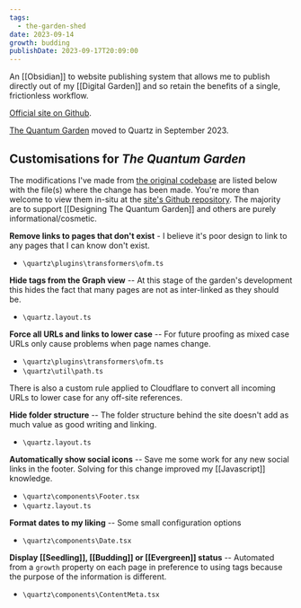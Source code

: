 ```yaml
---
tags:
  - the-garden-shed
date: 2023-09-14
growth: budding
publishDate: 2023-09-17T20:09:00
---
```

An [[Obsidian]] to website publishing system that allows me to publish directly out of my [[Digital Garden]] and so retain the benefits of a single, frictionless workflow.

[Official site on Github](https://quartz.jzhao.xyz).

[The Quantum Garden](https://quantumgardener.blog) moved to Quartz in September 2023.

## Customisations for *The Quantum Garden*
The modifications I've made from [the original codebase](https://github.com/jackyzha0/quartz) are listed below with the file(s) where the change has been made. You're more than welcome to view them in-situ at the [site's Github repository](https://github.com/quantumgardener/qg.blog). The majority are to support [[Designing The Quantum Garden]] and others are purely informational/cosmetic.

**Remove links to pages that don't exist** - I believe it's poor design to link to any pages that I can know don't exist.
- `\quartz\plugins\transformers\ofm.ts`

**Hide tags from the Graph view** -- At this stage of the garden's development this hides the fact that many pages are not as inter-linked as they should be.
- `\quartz.layout.ts`

**Force all URLs and links to lower case** -- For future proofing as mixed case URLs only cause problems when page names change.
- `\quartz\plugins\transformers\ofm.ts`
- `\quartz\util\path.ts`

There is also a custom rule applied to Cloudflare to convert all incoming URLs to lower case for any off-site references.

**Hide folder structure** -- The folder structure behind the site doesn't add as much value as good writing and linking.
- `\quartz.layout.ts`

**Automatically show social icons** -- Save me some work for any new social links in the footer. Solving for this change improved my [[Javascript]] knowledge.
- `\quartz\components\Footer.tsx`
- `\quartz.layout.ts`

**Format dates to my liking** -- Some small configuration options
- `\quartz\components\Date.tsx`

**Display [[Seedling]], [[Budding]] or [[Evergreen]] status** -- Automated from a `growth` property on each page in preference to using tags because the purpose of the information is different.
- `\quartz\components\ContentMeta.tsx`